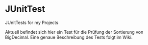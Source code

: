 # JUnitTest
JUnitTests for my Projects

Aktuell befindet sich hier ein Test für die Prüfung der Sortierung von BigDecimal.
Eine genaue Beschreibung des Tests folgt im Wiki.
